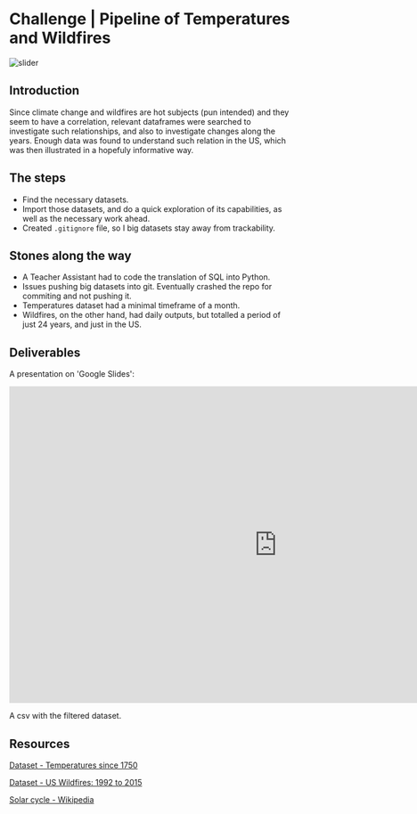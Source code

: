 # Challenge | Pipeline of Temperatures and Wildfires

![slider](captured.gif)

## Introduction

Since climate change and wildfires are hot subjects (pun intended) and they seem to have a correlation, relevant dataframes were searched to investigate such relationships, and also to investigate changes along the years. Enough data was found to understand such relation in the US, which was then illustrated in a hopefuly informative way.


## The steps

- Find the necessary datasets.
- Import those datasets, and do a quick exploration of its capabilities, as well as the necessary work ahead.
- Created `.gitignore` file, so I big datasets stay away from trackability.


## Stones along the way

- A Teacher Assistant had to code the translation of SQL into Python.
- Issues pushing big datasets into git. Eventually crashed the repo for commiting and not pushing it.
- Temperatures dataset had a minimal timeframe of a month.
- Wildfires, on the other hand, had daily outputs, but totalled a period of just 24 years, and just in the US.


## Deliverables

A presentation on 'Google Slides':

<iframe src="https://docs.google.com/presentation/d/e/2PACX-1vT8P5UlOG6frC8VQuSVYxfRyf-pB0OybSnk7LNptOp7lAQ4y2lgbdlDmcPN2oeIlfYIsQTnR0v1AYyq/embed?start=false&loop=true&delayms=3000" frameborder="0" width="960" height="569" allowfullscreen="true" mozallowfullscreen="true" webkitallowfullscreen="true"></iframe>

A csv with the filtered dataset.


## Resources

[Dataset - Temperatures since 1750](https://www.kaggle.com/berkeleyearth/climate-change-earth-surface-temperature-data)

[Dataset - US Wildfires: 1992 to 2015](https://www.kaggle.com/rtatman/188-million-us-wildfires)

[Solar cycle - Wikipedia](https://en.wikipedia.org/wiki/Solar_cycle)